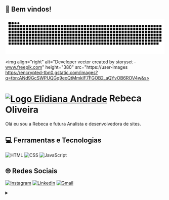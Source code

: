 ## 🐍 Bem vindos!

![snake gif](https://github.com/platane/snk/raw/output/github-contribution-grid-snake.svg)

<img align="right" alt="Developer vector created by storyset - www.freepik.com" height="380" src="https://user-images https://encrypted-tbn0.gstatic.com/images?q=tbn:ANd9GcSWPUQGq9eoQtMmklF7FGOB2_aQYvOB6ROV4w&s>

<h1>
    <a href="rebewca.github.io/IPD-Rebwca/">
     <img align="center" alt="Logo Elidiana Andrade" width="36px" src="https://user-images.githubusercontent.com/97471199/230773934-2eeb538d-d992-4199-872e-117c1c635d81.png"></a>
    <span>Rebeca Oliveira</span>
</h1>

<p align="justify"> Olá eu sou a Rebeca e futura Analista e desenvolvedora de sites. <p/>
    
## 💻 Ferramentas e Tecnologias

![HTML](https://img.shields.io/badge/HTML5-E34F26?style=for-the-badge&logo=html5&logoColor=white)
![CSS](https://img.shields.io/badge/CSS3-1572B6?style=for-the-badge&logo=css3&logoColor=white)
![JavaScript](https://img.shields.io/badge/JavaScript-F7DF1E?style=for-the-badge&logo=javascript&logoColor=black)

## 🌐 Redes Sociais

[![Instagram](https://img.shields.io/badge/Instagram-E4405F?style=for-the-badge&logo=instagram&logoColor=white)](https://www.instagram.com/__rebewca/profilecard/?igsh=MW1yMHVvYXBtczlndg==)
[![LinkedIn](https://img.shields.io/badge/LinkedIn-%230077B5.svg?style=for-the-badge&logo=linkedin&logoColor=white)](https://www.linkedin.com/in/rebeca-oliveira-a5045628b)
[![Gmail](https://img.shields.io/badge/Gmail-D14836?style=for-the-badge&logo=gmail&logoColor=white)](mailto:rebecapereirawork@gmail.com)



<details align="left">
  <summary></summary> 
 
  - Badges by <a href="https://shields.io/">shields.io</a><br>
  - Developer vector created by <a href="rebewca.github.io/IPD-Rebwca/">storyset - www.freepik.com</a> (edited by author)
 
  <div align="right">Made with <a href="https https://github.com/Rebewca">EA</a>.</div>

</details>

